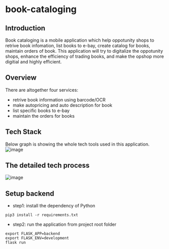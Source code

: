 # book-cataloging

## Introduction
Book cataloging is a mobile application which help oppotunity shops to retrive book infomation, list books to e-bay, create catalog for books, maintain orders of book. This application will try to digitalize the oppotunity shops, enhance the efficiency of trading books, and make the opshop more digitial and highly efficient.

## Overview
There are altogether four services:
* retrive book information using barcode/OCR
* make autopricing and auto description for book
* list specific books to e-bay
* maintain the orders for books

## Tech Stack
Below graph is showing the whole tech tools used in this application.<br>
![image](https://github.com/CircEx/book-cataloging/blob/WeiSong/backend/images/tech.jpg)

## The detailed tech process
![image](https://github.com/CircEx/book-cataloging/blob/WeiSong/backend/images/detailed.jpg)

## Setup backend
* step1: install the dependency of Python<br>
```
pip3 install -r requirements.txt
```
* step2: run the application from project root folder<br>
```
export FLASK_APP=backend
export FLASK_ENV=development
flask run
```
